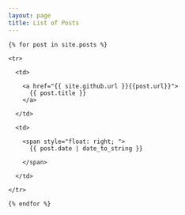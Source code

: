 ```yaml
---
layout: page
title: List of Posts
---
```


<style>

#list a{

  text-decoration: none !important;
  color: #777 !important;
}

#list a:hover{

  color: black !important;
  text-decoration: none !important;
}

</style>

<div id="list">

  <table style="border: 0; ">

    {% for post in site.posts %}

    <tr>

      <td>

        <a href="{{ site.github.url }}{{post.url}}">
          {{ post.title }}
        </a>
        
      </td>
      
      <td>
        
        <span style="float: right; ">
          {{ post.date | date_to_string }}
          
        </span>
        
      </td>
      
    </tr>
    
    {% endfor %}
    
  </table>

</div>